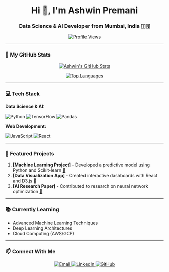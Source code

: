 <h1 align="center">Hi 👋, I'm Ashwin Premani</h1>
<h3 align="center">Data Science & AI Developer from Mumbai, India 🇮🇳</h3>

<div align="center">
  
[![Profile Views](https://komarev.com/ghpvc/?username=ashwinpremani&color=blueviolet)](https://github.com/ashwinpremani)

</div>

---

### 🚀 My GitHub Stats

<div align="center">

[![Ashwin's GitHub Stats](https://github-readme-stats.vercel.app/api?username=ashwinpremani&show_icons=true&count_private=true&theme=radical)](https://github.com/ashwinpremani)

[![Top Languages](https://github-readme-stats.vercel.app/api/top-langs/?username=ashwinpremani&layout=compact&theme=radical&hide_border=true)](https://github.com/ashwinpremani)

</div>

---

### 💻 Tech Stack

**Data Science & AI:**
<p>
  <img alt="Python" src="https://img.shields.io/badge/Python-3776AB?style=for-the-badge&logo=python&logoColor=white"/>
  <img alt="TensorFlow" src="https://img.shields.io/badge/TensorFlow-FF6F00?style=for-the-badge&logo=tensorflow&logoColor=white"/>
  <img alt="Pandas" src="https://img.shields.io/badge/Pandas-150458?style=for-the-badge&logo=pandas&logoColor=white"/>
</p>

**Web Development:**
<p>
  <img alt="JavaScript" src="https://img.shields.io/badge/JavaScript-F7DF1E?style=for-the-badge&logo=javascript&logoColor=black"/>
  <img alt="React" src="https://img.shields.io/badge/React-20232A?style=for-the-badge&logo=react&logoColor=61DAFB"/>
</p>

---

### 📌 Featured Projects

1. **[Machine Learning Project]** - Developed a predictive model using Python and Scikit-learn [🔗](#)
2. **[Data Visualization App]** - Created interactive dashboards with React and D3.js [🔗](#)
3. **[AI Research Paper]** - Contributed to research on neural network optimization [🔗](#)

---

### 📚 Currently Learning

- Advanced Machine Learning Techniques
- Deep Learning Architectures
- Cloud Computing (AWS/GCP)

---

### 📫 Connect With Me

<p align="center">
  <a href="mailto:ashwinpremani1@gmail.com">
    <img src="https://img.shields.io/badge/Gmail-D14836?style=for-the-badge&logo=gmail&logoColor=white" alt="Email"/>
  </a>
  <a href="https://www.linkedin.com/in/ashwinpremani">
    <img src="https://img.shields.io/badge/LinkedIn-0077B5?style=for-the-badge&logo=linkedin&logoColor=white" alt="LinkedIn"/>
  </a>
  <a href="https://github.com/ashwinpremani">
    <img src="https://img.shields.io/badge/GitHub-100000?style=for-the-badge&logo=github&logoColor=white" alt="GitHub"/>
  </a>
</p>

